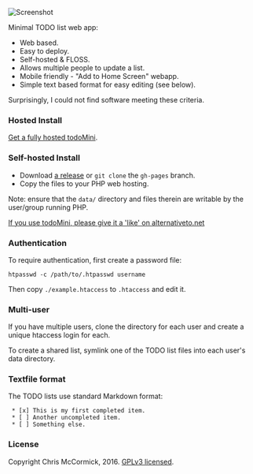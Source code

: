 ![Screenshot](./screenshot.png)

Minimal TODO list web app:

 * Web based.
 * Easy to deploy.
 * Self-hosted & FLOSS.
 * Allows multiple people to update a list.
 * Mobile friendly - "Add to Home Screen" webapp.
 * Simple text based format for easy editing (see below).

Surprisingly, I could not find software meeting these criteria.

### Hosted Install

[Get a fully hosted todoMini](https://www.todomini.app/).

### Self-hosted Install

 * Download [a release](https://github.com/chr15m/omgnata/releases) or `git clone` the `gh-pages` branch.
 * Copy the files to your PHP web hosting.

Note: ensure that the `data/` directory and files therein are writable by the user/group running PHP.

[If you use todoMini, please give it a 'like' on alternativeto.net](https://alternativeto.net/software/todomini/)

### Authentication

To require authentication, first create a password file:

	htpasswd -c /path/to/.htpasswd username

Then copy `./example.htaccess` to `.htaccess` and edit it.

### Multi-user

If you have multiple users, clone the directory for each user and create a unique htaccess login for each.

To create a shared list, symlink one of the TODO list files into each user's data directory.

### Textfile format

The TODO lists use standard Markdown format:

	 * [x] This is my first completed item.
	 * [ ] Another uncompleted item.
	 * [ ] Something else.

### License

Copyright Chris McCormick, 2016. [GPLv3 licensed](./LICENSE.txt).
